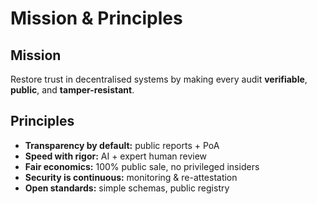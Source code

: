 # Mission & Principles

## Mission
Restore trust in decentralised systems by making every audit **verifiable**, **public**, and **tamper-resistant**.

## Principles
- **Transparency by default:** public reports + PoA
- **Speed with rigor:** AI + expert human review
- **Fair economics:** 100% public sale, no privileged insiders
- **Security is continuous:** monitoring & re-attestation
- **Open standards:** simple schemas, public registry
